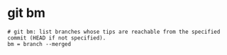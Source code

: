 # git bm

```gitconfig
# git bm: list branches whose tips are reachable from the specified commit (HEAD if not specified).
bm = branch --merged
```

